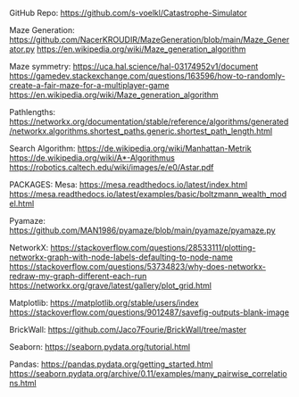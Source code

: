 GitHub Repo: https://github.com/s-voelkl/Catastrophe-Simulator

Maze Generation:
https://github.com/NacerKROUDIR/MazeGeneration/blob/main/Maze_Generator.py
https://en.wikipedia.org/wiki/Maze_generation_algorithm

Maze symmetry:
https://uca.hal.science/hal-03174952v1/document
https://gamedev.stackexchange.com/questions/163596/how-to-randomly-create-a-fair-maze-for-a-multiplayer-game
https://en.wikipedia.org/wiki/Maze_generation_algorithm

Pathlengths:
https://networkx.org/documentation/stable/reference/algorithms/generated/networkx.algorithms.shortest_paths.generic.shortest_path_length.html

Search Algorithm:
https://de.wikipedia.org/wiki/Manhattan-Metrik
https://de.wikipedia.org/wiki/A*-Algorithmus
https://robotics.caltech.edu/wiki/images/e/e0/Astar.pdf

PACKAGES:
Mesa:
https://mesa.readthedocs.io/latest/index.html
https://mesa.readthedocs.io/latest/examples/basic/boltzmann_wealth_model.html

Pyamaze:
https://github.com/MAN1986/pyamaze/blob/main/pyamaze/pyamaze.py

NetworkX:
https://stackoverflow.com/questions/28533111/plotting-networkx-graph-with-node-labels-defaulting-to-node-name
https://stackoverflow.com/questions/53734823/why-does-networkx-redraw-my-graph-different-each-run
https://networkx.org/grave/latest/gallery/plot_grid.html

Matplotlib:
https://matplotlib.org/stable/users/index
https://stackoverflow.com/questions/9012487/savefig-outputs-blank-image

BrickWall:
https://github.com/Jaco7Fourie/BrickWall/tree/master

Seaborn:
https://seaborn.pydata.org/tutorial.html

Pandas:
https://pandas.pydata.org/getting_started.html
https://seaborn.pydata.org/archive/0.11/examples/many_pairwise_correlations.html